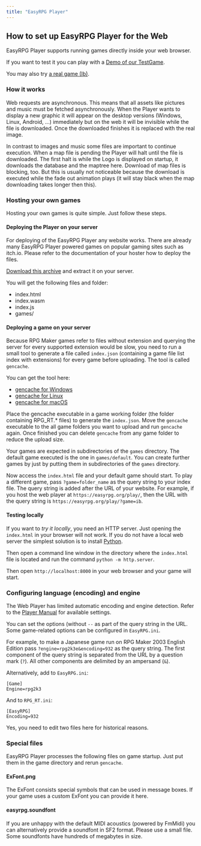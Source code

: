 ```yaml
---
title: "EasyRPG Player"
---
```


<div class="info" markdown="1">

## How to set up EasyRPG Player for the Web

EasyRPG Player supports running games directly inside your web browser.

If you want to test it you can play with a [Demo of our TestGame](/play/).

You may also try [a real game (Ib)](/play/?game=ib).

### How it works

Web requests are asynchronous. This means that all assets like pictures and music
must be fetched asynchronously. When the Player wants to display a new graphic
it will appear on the desktop versions (Windows, Linux, Android, ...)
immediately but on the web it will be invisible while the file is downloaded.
Once the downloaded finishes it is replaced with the real image.

In contrast to images and music some files are important to continue execution.
When a map file is pending the Player will halt until the file is downloaded.
The first halt is while the Logo is displayed on startup, it downloads the
database and the maptree here. Download of map files is blocking, too. But this
is usually not noticeable because the download is executed while the fade out
animation plays (it will stay black when the map downloading takes longer then
this).

### Hosting your own games

Hosting your own games is quite simple. Just follow these steps.

#### Deploying the Player on your server

For deploying of the EasyRPG Player any website works. There are already many
EasyRPG Player powered games on popular gaming sites such as itch.io. Please
refer to the documentation of your hoster how to deploy the files.

[Download this archive](https://easyrpg.org/downloads/player/latest/easyrpg-player-latest-js.tar.gz)
and extract it on your server.

You will get the following files and folder:

  * index.html
  * index.wasm
  * index.js
  * games/

#### Deploying a game on your server

Because RPG Maker games refer to files without extension and querying the server
for every supported extension would be slow, you need to run a small tool to
generate a file called ``index.json`` (containing a game file list index with
extensions) for every game before uploading. The tool is called ``gencache``.

You can get the tool here:

  * [gencache for Windows](https://ci.easyrpg.org/job/tools-win32/lastSuccessfulBuild/artifact/bin/gencache.exe)
  * [gencache for Linux](https://ci.easyrpg.org/job/tools-linux/lastSuccessfulBuild/artifact/gencache.tar.gz)
  * [gencache for macOS](https://ci.easyrpg.org/job/tools-macos/lastSuccessfulBuild/artifact/bin/gencache)

Place the gencache executable in a game working folder (the folder containing
RPG_RT.* files) to generate the ``index.json``. Move the ``gencache`` executable
to the all game folders you want to upload and run ``gencache`` again. Once
finished you can delete ``gencache`` from any game folder to reduce the upload
size.

Your games are expected in subdirectories of the ``games`` directory. The
default game executed is the one in ``games/default``. You can create further
games by just by putting them in subdirectories of the ``games`` directory.

Now access the ``index.html`` file and your default game should start. To play a
different game, pass ``?game=folder_name`` as the query string to your index
file. The query string is added after the URL of your website. For example, if
you host the web player at ``https://easyrpg.org/play/``, then the URL with the
query string is ``https://easyrpg.org/play/?game=ib``.

#### Testing locally

If you want to _try it locally_, you need an HTTP server. Just opening the
``index.html`` in your browser will not work. If you do not have a local
web server the simplest solution is to install [Python](https://www.python.org/).

Then open a command line window in the directory where the ``index.html`` file
is located and run the command ``python -m http.server``.

Then open ``http://localhost:8000`` in your web browser and your game will start.

### Configuring language (encoding) and engine

The Web Player has limited automatic encoding and engine detection. Refer to
the [Player Manual](/player/manual/) for available settings.

You can set the options (without ``--`` as part of the query string in the URL.
Some game-related options can be configured in ``EasyRPG.ini``.

For example, to make a Japanese game run on RPG Maker 2003 English Edition pass
``?engine=rpg2k3e&encoding=932`` as the query string. The first component of
the query string is separated from the URL by a question mark (``?``). All
other components are delimited by an ampersand (``&``).

Alternatively, add to ``EasyRPG.ini``:

```
[Game]
Engine=rpg2k3
```

And to ``RPG_RT.ini``:

```
[EasyRPG]
Encoding=932
```

Yes, you need to edit two files here for historical reasons.

### Special files

EasyRPG Player processes the following files on game startup. Just put them in
the game directory and rerun ``gencache``.

#### ExFont.png

The ExFont consists special symbols that can be used in message boxes. If your
game uses a custom ExFont you can provide it here.

#### easyrpg.soundfont

If you are unhappy with the default MIDI acoustics (powered by FmMidi) you can
alternatively provide a soundfont in SF2 format. Please use a small file. Some
soundfonts have hundreds of megabytes in size.

</div>

